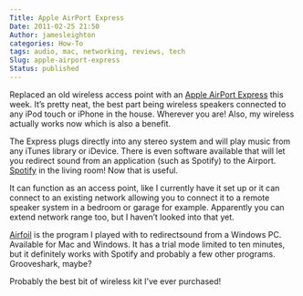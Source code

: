 ```yaml
---
Title: Apple AirPort Express
Date: 2011-02-25 21:50
Author: jamesleighton
categories: How-To
tags: audio, mac, networking, reviews, tech
Slug: apple-airport-express
Status: published
---
```

Replaced an old wireless access point with an [Apple AirPort Express](http://www.apple.com/uk/airportexpress/) this week. It’s pretty neat, the best part being wireless speakers connected to any iPod touch or iPhone in the house. Wherever you are! Also, my wireless actually works now which is also a benefit.

The Express plugs directly into any stereo system and will play music from any iTunes library or iDevice. There is even software available that will let you redirect sound from an application (such as Spotify) to the Airport. [Spotify](www.spotify.com) in the living room! Now that is useful.

It can function as an access point, like I currently have it set up or it can connect to an existing network allowing you to connect it to a remote speaker system in a bedroom or garage for example. Apparently you can extend network range too, but I haven’t looked into that yet.

[Airfoil](http://www.rogueamoeba.com/airfoil/) is the program I played with to redirectsound from a Windows PC. Available for Mac and Windows. It has a trial mode limited to ten minutes, but it definitely works with Spotify and probably a few other programs. Grooveshark, maybe?

Probably the best bit of wireless kit I’ve ever purchased!
